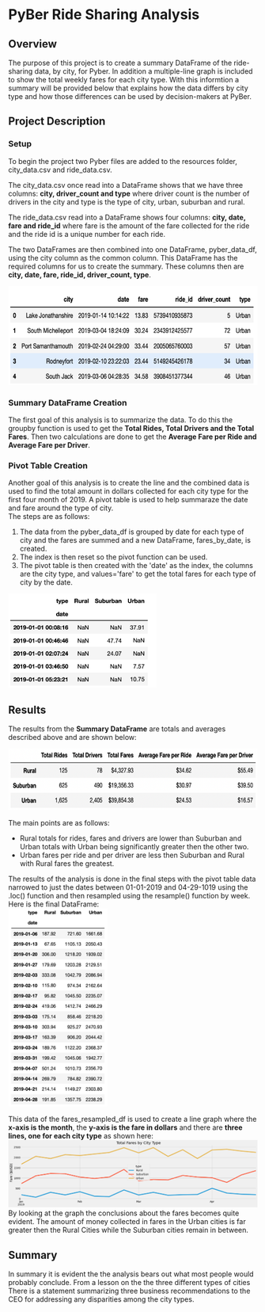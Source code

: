 # PyBer Ride Sharing Analysis

## Overview
The purpose of this project is to create a summary DataFrame of the ride-sharing data, by city, for Pyber.  In addition a multiple-line graph is included to show the total weekly fares for each city type. With this informtion a summary will be provided below that explains how the data differs by city type and how those differences can be used by decision-makers at PyBer. 

## Project Description
### Setup
To begin the project two Pyber files are added to the resources folder, city_data.csv and ride_data.csv.<br>

The city_data.csv once read into a DataFrame shows that we have three columns: __city, driver_count and type__ where driver count is the number of drivers in the city and type is the type of city, urban, suburban and rural.<br>

The ride_data.csv read into a DataFrame shows four columns: __city, date, fare and ride_id__ where fare is the amount of the fare collected for the ride and the ride id is a unique number for each ride.
<br>

The two DataFrames are then combined into one DataFrame, pyber_data_df, using the city column as the common column.  This DataFrame has the required columns for us to create the summary. These columns then are __city, date, fare, ride_id, driver_count, type__.<br>

<img src="https://github.com/linb960/PyBer_Analysis/blob/main/Resources/pyber_data_df.png" width="600" height="200" />

### Summary DataFrame Creation
The first goal of this analysis is to summarize the data.  To do this the groupby function is used to get the __Total Rides, Total Drivers and the Total Fares__.  Then two calculations are done to get the  __Average Fare per Ride and Average Fare per Driver__.  

### Pivot Table Creation

Another goal of this analysis is to create the line and the combined data is used to find the total amount in dollars collected for each city type for the first four month of 2019. A pivot table is used to help summaraze the date and fare around the type of city.<br>
The steps are as follows:
1. The data from the pyber_data_df is grouped by date for each type of city and the fares are summed and a new DataFrame, fares_by_date, is created. 
2. The index is then reset so the pivot function can be used.  
3. The pivot table is then created with the 'date' as the index, the columns are the city type, and values='fare' to get the total fares for each type of city by the date. 
<img src="https://github.com/linb960/PyBer_Analysis/blob/main/Resources/fares_pivot_df.png" width="300" height="190" />


## Results
The results from the __Summary DataFrame__ are totals and averages described above and are shown below:

<img src="https://github.com/linb960/PyBer_Analysis/blob/main/Resources/pyber_summary_df.png" width="600" height="125" />

The main points are as follows:
- Rural totals for rides, fares and drivers are lower than Suburban and Urban totals with Urban being significantly greater then the other two.
- Urban fares per ride and per driver are less then Suburban and Rural with Rural fares the greatest.

The results of the analysis is done in the final steps with the pivot table data narrowed to just the dates between 01-01-2019 and 04-29-1019 using the .loc() function and then resampled using the resample() function by week.<br>
Here is the final DataFrame:<br>
<img src="https://github.com/linb960/PyBer_Analysis/blob/main/Resources/fares_resampled.png" width="200" height="400" /> <br>

This data of the fares_resampled_df is used to create a line graph where the __x-axis is the month__, the __y-axis is the fare in dollars__ and there are __three lines, one for each city type__ as shown here:
<img src="https://github.com/linb960/PyBer_Analysis/blob/main/analysis/Pyber_fare_summary.png"/>
By looking at the graph the conclusions about the fares becomes quite evident.  The amount of money collected in fares in the Urban cities is far greater then the Rural Cities while the Suburban cities remain in between.

## Summary
In summary it is evident the the analysis bears out what most people would probably conclude.  From a lesson on the the three different types of cities
There is a statement summarizing three business recommendations to the CEO for addressing any disparities among the city types. 

